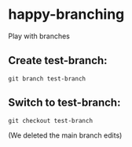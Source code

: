 # happy-branching
Play with branches

## Create test-branch:

`git branch test-branch`

## Switch to test-branch:

`git checkout test-branch`

(We deleted the main branch edits)